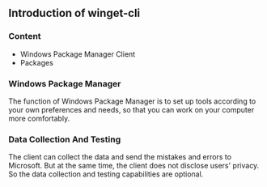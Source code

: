 ## Introduction of winget-cli
### Content 
- Windows Package Manager Client 
- Packages 

### Windows Package Manager 
The function of Windows Package Manager is to set up tools according to your own preferences and needs, so that you can work on your computer more comfortably.

### Data Collection And Testing
The client can collect the data and send the mistakes and errors to Microsoft. But at the same time, the client does not disclose users' privacy. So the data collection and testing capabilities are optional.
